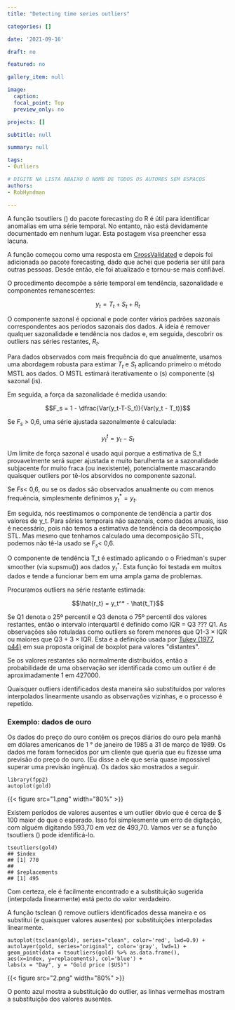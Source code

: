 ```yaml
---
title: "Detecting time series outliers"

categories: []

date: '2021-09-16' 

draft: no

featured: no

gallery_item: null

image:
  caption: 
  focal_point: Top
  preview_only: no

projects: []

subtitle: null

summary: null

tags: 
- Outliers

# DIGITE NA LISTA ABAIXO O NOME DE TODOS OS AUTORES SEM ESPACOS
authors:
- RobHyndman

---
```


A função tsoutliers () do pacote forecasting do R é útil para identificar anomalias em uma série temporal. No entanto, não está devidamente documentado em nenhum lugar. Esta postagem visa preencher essa lacuna.

A função começou como uma resposta em [CrossValidated](https://stats.stackexchange.com/questions/1142/simple-algorithm-for-online-outlier-detection-of-a-generic-time-series/1153#1153) e depois foi adicionada ao pacote forecasting, dado que achei que poderia ser útil para outras pessoas. Desde então, ele foi atualizado e tornou-se mais confiável.

O procedimento decompõe a série temporal em tendência, sazonalidade e componentes remanescentes:

$$y_t = T_t + S_t + R_t$$

O componente sazonal é opcional e pode conter vários padrões sazonais correspondentes aos períodos sazonais dos dados. A ideia é remover qualquer sazonalidade e tendência nos dados e, em seguida, descobrir os outliers nas séries restantes, $R_t$.

Para dados observados com mais frequência do que anualmente, usamos uma abordagem robusta para estimar $T_t$ e $S_t$ aplicando primeiro o método MSTL aos dados. O MSTL estimará iterativamente o (s) componente (s) sazonal (is).

Em seguida, a força da sazonalidade é medida usando:

$$F_s = 1 - \dfrac{Var(y_t-T-S_t)}{Var(y_t - T_t)}$$

Se $F_s$ > 0,6, uma série ajustada sazonalmente é calculada:

$$y^t_t = y_t - S_t$$

Um limite de força sazonal é usado aqui porque a estimativa de S_t provavelmente será super ajustada e muito barulhenta se a sazonalidade subjacente for muito fraca (ou inexistente), potencialmente mascarando quaisquer outliers por tê-los absorvidos no componente sazonal.

Se $Fs$< 0,6, ou se os dados são observados anualmente ou com menos frequência, simplesmente definimos $y_t^* = y_t$.

Em seguida, nós reestimamos o componente de tendência a partir dos valores de y_t. Para séries temporais não sazonais, como dados anuais, isso é necessário, pois não temos a estimativa de tendência da decomposição STL. Mas mesmo que tenhamos calculado uma decomposição STL, podemos não tê-la usado se $F_s$< 0,6.

O componente de tendência T_t é estimado aplicando o o Friedman's super smoother (via supsmu()) aos dados $y_t^*$. Esta função foi testada em muitos dados e tende a funcionar bem em uma ampla gama de problemas.

Procuramos outliers na série restante estimada:

$$\hat{r_t} = y_t^* - \hat{t_T}$$


Se Q1 denota o 25º percentil e Q3 denota o 75º percentil dos valores restantes, então o intervalo interquartil é definido como IQR = Q3 ??? Q1. As observações são rotuladas como outliers se forem menores que Q1-3 × IQR ou maiores que Q3 + 3 × IQR. Esta é a definição usada por [Tukey (1977, p44)](https://www.amazon.com.br/dp/0134995457?geniuslink=true) em sua proposta original de boxplot para valores "distantes".

Se os valores restantes são normalmente distribuídos, então a probabilidade de uma observação ser identificada como um outlier é de aproximadamente 1 em 427000.

Quaisquer outliers identificados desta maneira são substituídos por valores interpolados linearmente usando as observações vizinhas, e o processo é repetido.


### Exemplo: dados de ouro

Os dados do preço do ouro contêm os preços diários do ouro pela manhã em dólares americanos de 1 ° de janeiro de 1985 a 31 de março de 1989. Os dados me foram fornecidos por um cliente que queria que eu fizesse uma previsão do preço do ouro. (Eu disse a ele que seria quase impossível superar uma previsão ingênua). Os dados são mostrados a seguir.

    library(fpp2)
    autoplot(gold)

{{< figure src="1.png" width="80%" >}}


Existem períodos de valores ausentes e um outlier óbvio que é cerca de $ 100 maior do que o esperado. Isso foi simplesmente um erro de digitação, com alguém digitando 593,70 em vez de 493,70. Vamos ver se a função tsoutliers () pode identificá-lo.

    tsoutliers(gold)
    ## $index
    ## [1] 770
    ## 
    ## $replacements
    ## [1] 495

Com certeza, ele é facilmente encontrado e a substituição sugerida (interpolada linearmente) está perto do valor verdadeiro.

A função tsclean () remove outliers identificados dessa maneira e os substitui (e quaisquer valores ausentes) por substituições interpoladas linearmente.
    
    autoplot(tsclean(gold), series="clean", color='red', lwd=0.9) +
    autolayer(gold, series="original", color='gray', lwd=1) +
    geom_point(data = tsoutliers(gold) %>% as.data.frame(), 
    aes(x=index, y=replacements), col='blue') +
    labs(x = "Day", y = "Gold price ($US)")

{{< figure src="2.png" width="80%" >}}

O ponto azul mostra a substituição do outlier, as linhas vermelhas mostram a substituição dos valores ausentes.
